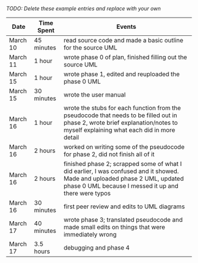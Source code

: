 *TODO: Delete these example entries and replace with your own*  	         	  

| Date        | Time Spent | Events  	         	  
|-------------|------------|--------------------  	         	  
| March 10    | 45 minutes | read source code and made a basic outline for the source UML  	         	  
| March 11    | 1 hour     | wrote phase 0 of plan, finished filling out the source UML  	         	  
| March 15    | 1 hour     | wrote phase 1, edited and reuploaded the phase 0 UML   	         	  
| March 15    | 30 minutes | wrote the user manual
| March 16    | 1 hour     | wrote the stubs for each function from the pseudocode that needs to be filled out in phase 2, wrote brief explanation/notes to myself explaining what each did in more detail         	  
| March 16    | 2 hours    | worked on writing some of the pseudocode for phase 2, did not finish all of it  	         	  
| March 16    | 2 hours    | finished phase 2; scrapped some of what I did earlier, I was confused and it showed. Made and uploaded phase 2 UML, updated phase 0 UML because I messed it up and there were typos  	         	  
| March 16    | 30 minutes | first peer review and edits to UML diagrams
| March 17    | 40 minutes | wrote phase 3; translated pseudocode and made small edits on things that were immediately wrong
| March 17    | 3.5 hours  | debugging and phase 4
